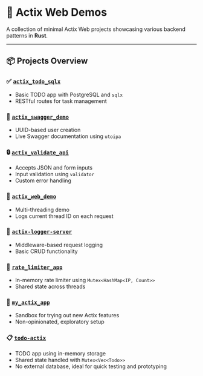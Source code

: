 # 🦀 Actix Web Demos

A collection of minimal Actix Web projects showcasing various backend patterns in **Rust**.

---

## 📦 Projects Overview

### ✅ [`actix_todo_sqlx`](https://github.com/sumana10/actix-web-api/tree/main/actix_todo_sqlx)
- Basic TODO app with PostgreSQL and `sqlx`
- RESTful routes for task management

### 📘 [`actix_swagger_demo`](https://github.com/sumana10/actix-web-api/tree/main/actix_swagger_demo)
- UUID-based user creation
- Live Swagger documentation using `utoipa`

### 🔒 [`actix_validate_api`](https://github.com/sumana10/actix-web-api/tree/main/actix_validate_api)
- Accepts JSON and form inputs
- Input validation using `validator`
- Custom error handling

### 🧵 [`actix_web_demo`](https://github.com/sumana10/actix-web-api/tree/main/actix_web_demo)
- Multi-threading demo
- Logs current thread ID on each request

### 📝 [`actix-logger-server`](https://github.com/sumana10/actix-web-api/tree/main/actix-logger-server)
- Middleware-based request logging
- Basic CRUD functionality

### 🔐 [`rate_limiter_app`](https://github.com/sumana10/actix-web-api/tree/main/rate_limiter_app)
- In-memory rate limiter using `Mutex<HashMap<IP, Count>>`
- Shared state across threads

### 🚀 [`my_actix_app`](https://github.com/sumana10/actix-web-api/tree/main/my_actix_app)
- Sandbox for trying out new Actix features
- Non-opinionated, exploratory setup

### 📋 [`todo-actix`](https://github.com/sumana10/actix-web-api/tree/main/todo-actix)
- TODO app using in-memory storage
- Shared state handled with `Mutex<Vec<Todo>>`
- No external database, ideal for quick testing and prototyping
